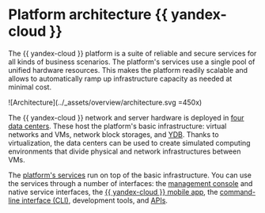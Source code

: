 # Platform architecture {{ yandex-cloud }}


The {{ yandex-cloud }} platform is a suite of reliable and secure services for all kinds of business scenarios. The platform's services use a single pool of unified hardware resources. This makes the platform readily scalable and allows to automatically ramp up infrastructure capacity as needed at minimal cost.

![Architecture](../_assets/overview/architecture.svg =450x)

The {{ yandex-cloud }} network and server hardware is deployed in [four data centers](concepts/geo-scope.md). These host the platform's basic infrastructure: virtual networks and VMs, network block storages, and [YDB](https://ydb.tech). Thanks to virtualization, the data centers can be used to create simulated computing environments that divide physical and network infrastructures between VMs.

The [platform's services](concepts/services.md) run on top of the basic infrastructure. You can use the services through a number of interfaces: the [management console](../console/) and native service interfaces, the [{{ yandex-cloud }} mobile app](mobile-app/index.md), the [command-line interface (CLI)](../cli/), development tools, and [APIs](api.md).



